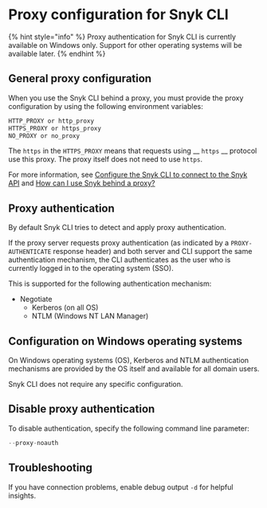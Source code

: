# Proxy configuration for Snyk CLI

{% hint style="info" %}
Proxy authentication for Snyk CLI is currently available on Windows only. Support for other operating systems will be available later.
{% endhint %}

## General proxy configuration

When you use the Snyk CLI behind a proxy, you must provide the proxy configuration by using the following environment variables:

```bash
HTTP_PROXY or http_proxy
HTTPS_PROXY or https_proxy
NO_PROXY or no_proxy
```

The `https` in the `HTTPS_PROXY` means that requests using \_\_ `https` \_\_ protocol use this proxy. The proxy itself does not need to use `https`.

For more information, see [Configure the Snyk CLI to connect to the Snyk API](configure-snyk-cli-to-connect-to-snyk-api.md) and [How can I use Snyk behind a proxy?](https://support.snyk.io/hc/en-us/articles/360000925358-How-can-I-use-Snyk-behind-a-proxy-)

## Proxy authentication

By default Snyk CLI tries to detect and apply proxy authentication.

If the proxy server requests proxy authentication (as indicated by a `PROXY-AUTHENTICATE` response header) and both server and CLI support the same authentication mechanism, the CLI authenticates as the user who is currently logged in to the operating system (SSO).

This is supported for the following authentication mechanism:

* Negotiate
  * Kerberos (on all OS)
  * NTLM (Windows NT LAN Manager)

## Configuration on Windows operating systems

On Windows operating systems (OS), Kerberos and NTLM authentication mechanisms are provided by the OS itself and available for all domain users.

Snyk CLI does not require any specific configuration.

## Disable proxy authentication

To disable authentication, specify the following command line parameter:

```jsx
--proxy-noauth
```

## Troubleshooting

If you have connection problems, enable debug output `-d` for helpful insights.
